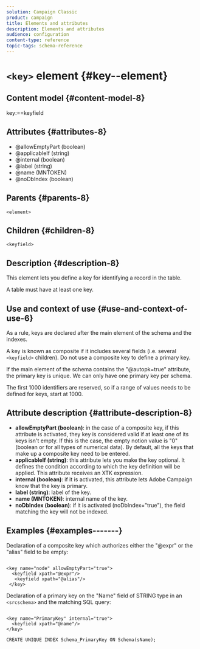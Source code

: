 ```yaml
---
solution: Campaign Classic
product: campaign
title: Elements and attributes
description: Elements and attributes
audience: configuration
content-type: reference
topic-tags: schema-reference
---
```


# `<key>` element {#key--element}

## Content model {#content-model-8}

key:==keyfield

## Attributes {#attributes-8}

* @allowEmptyPart (boolean)
* @applicableIf (string)
* @internal (boolean)
* @label (string)
* @name (MNTOKEN)
* @noDbIndex (boolean)

## Parents {#parents-8}

`<element>`

## Children {#children-8}

`<keyfield>`

## Description {#description-8}

This element lets you define a key for identifying a record in the table.

A table must have at least one key.

## Use and context of use {#use-and-context-of-use-6}

As a rule, keys are declared after the main element of the schema and the indexes.

A key is known as composite if it includes several fields (i.e. several `<keyfield>` children). Do not use a composite key to define a primary key.

If the main element of the schema contains the "@autopk=true" attribute, the primary key is unique. We can only have one primary key per schema.

The first 1000 identifiers are reserved, so if a range of values needs to be defined for keys, start at 1000.

## Attribute description {#attribute-description-8}

* **allowEmptyPart (boolean)**: in the case of a composite key, if this attribute is activated, they key is considered valid if at least one of its keys isn't empty. If this is the case, the empty notion value is "0" (boolean or for all types of numerical data). By default, all the keys that make up a composite key need to be entered.
* **applicableIf (string)**: this attribute lets you make the key optional. It defines the condition according to which the key definition will be applied. This attribute receives an XTK expression.
* **internal (boolean)**: if it is activated, this attribute lets Adobe Campaign know that the key is primary.
* **label (string)**: label of the key.
* **name (MNTOKEN)**: internal name of the key.
* **noDbIndex (boolean)**: if it is activated (noDbIndex="true"), the field matching the key will not be indexed.

## Examples {#examples-------}

Declaration of a composite key which authorizes either the "@expr" or the "alias" field to be empty:

```

<key name="node" allowEmptyPart="true">
  <keyfield xpath="@expr"/>
   <keyfield xpath="@alias"/>
 </key>
```

Declaration of a primary key on the "Name" field of STRING type in an `<srcschema>`  and the matching SQL query:

```
 
<key name="PrimaryKey" internal="true">  
  <keyfield xpath="@name"/>
</key>

CREATE UNIQUE INDEX Schema_PrimaryKey ON Schema(sName);
```
